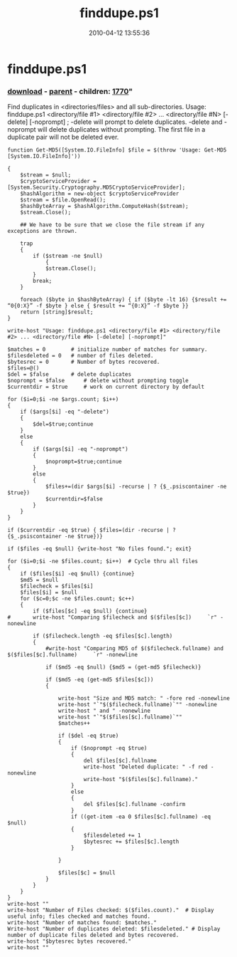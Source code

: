 ﻿---
pid:            1766
parent:         1765
children:       1770
poster:         James Gentile
title:          finddupe.ps1
date:           2010-04-12 13:55:36
format:         posh
---

# finddupe.ps1

### [download](1766.ps1) - [parent](1765.md) - children: [1770](1770.md)"

Find duplicates in <directories/files> and all sub-directories. Usage: finddupe.ps1 <directory/file #1> <directory/file #2> ... <directory/file #N> [-delete] [-noprompt] ; -delete will prompt to delete duplicates. -delete and -noprompt will delete duplicates without prompting. The first file in a duplicate pair will not be deleted ever.

```posh
function Get-MD5([System.IO.FileInfo] $file = $(throw 'Usage: Get-MD5 [System.IO.FileInfo]'))

{
  	$stream = $null;
  	$cryptoServiceProvider = [System.Security.Cryptography.MD5CryptoServiceProvider];
  	$hashAlgorithm = new-object $cryptoServiceProvider
  	$stream = $file.OpenRead();
  	$hashByteArray = $hashAlgorithm.ComputeHash($stream);
  	$stream.Close();

  	## We have to be sure that we close the file stream if any exceptions are thrown.

  	trap
  	{
   		if ($stream -ne $null)
    		{
			$stream.Close();
		}
  		break;
	}	

 	foreach ($byte in $hashByteArray) { if ($byte -lt 16) {$result += “0{0:X}” -f $byte } else { $result += “{0:X}” -f $byte }}
	return [string]$result;
}

write-host "Usage: finddupe.ps1 <directory/file #1> <directory/file #2> ... <directory/file #N> [-delete] [-noprompt]"

$matches = 0     	# initialize number of matches for summary.
$filesdeleted = 0 	# number of files deleted.
$bytesrec = 0 		# Number of bytes recovered.
$files=@()
$del = $false 		# delete duplicates
$noprompt = $false  	# delete without prompting toggle
$currentdir = $true 	# work on current directory by default

for ($i=0;$i -ne $args.count; $i++) 
{ 
	if ($args[$i] -eq "-delete") 
	{
		$del=$true;continue
	} 
	else 
	{ 
		if ($args[$i] -eq "-noprompt") 
		{ 
			$noprompt=$true;continue
		} 
		else 
		{ 
			$files+=(dir $args[$i] -recurse | ? {$_.psiscontainer -ne $true})
			$currentdir=$false
		} 
	} 
}

if ($currentdir -eq $true) { $files=(dir -recurse | ? {$_.psiscontainer -ne $true})}

if ($files -eq $null) {write-host "No files found."; exit}

for ($i=0;$i -ne $files.count; $i++)  # Cycle thru all files
{
	if ($files[$i] -eq $null) {continue}
	$md5 = $null
	$filecheck = $files[$i]
	$files[$i] = $null	
	for ($c=0;$c -ne $files.count; $c++)
	{
		if ($files[$c] -eq $null) {continue}
#		write-host "Comparing $filecheck and $($files[$c])     `r" -nonewline
	
		if ($filecheck.length -eq $files[$c].length)
		{
			#write-host "Comparing MD5 of $($filecheck.fullname) and $($files[$c].fullname)     `r" -nonewline	

			if ($md5 -eq $null) {$md5 = (get-md5 $filecheck)}

			if ($md5 -eq (get-md5 $files[$c]))
			{
				
				write-host "Size and MD5 match: " -fore red -nonewline
				write-host "`"$($filecheck.fullname)`"" -nonewline
				write-host " and " -nonewline
				write-host "`"$($files[$c].fullname)`""
				$matches++
				
				if ($del -eq $true)
				{
					if ($noprompt -eq $true)
					{
						del $files[$c].fullname
						write-host "Deleted duplicate: " -f red -nonewline
						write-host "$($files[$c].fullname)."
					}
					else
					{
						del $files[$c].fullname -confirm
					}
					if ((get-item -ea 0 $files[$c].fullname) -eq $null)
					{
						$filesdeleted += 1
						$bytesrec += $files[$c].length
					}

				}
	
				$files[$c] = $null
			}
		}
	}
}
write-host ""
write-host "Number of Files checked: $($files.count)."	# Display useful info; files checked and matches found.
write-host "Number of matches found: $matches."
Write-host "Number of duplicates deleted: $filesdeleted." # Display number of duplicate files deleted and bytes recovered.
write-host "$bytesrec bytes recovered."	
write-host ""
```

